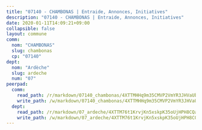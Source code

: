 ```yaml
---
title: "07140 - CHAMBONAS | Entraide, Annonces, Initiatives"
description: "07140 - CHAMBONAS | Entraide, Annonces, Initiatives"
date: 2020-01-11T14:09:21+09:00
collapsible: false
layout: commune
comm:
  nom: "CHAMBONAS"
  slug: chambonas
  cp: "07140"
dept:
  nom: "Ardèche"
  slug: ardeche
  num: "07"
peerpad:
  comm:
    read_path: /r/markdown/07140_chambonas/4XTTMHHq9m35CMVP2VmYR3JHVaUbEohNgVQQi8nxe1h63Sr4R
    write_path: /w/markdown/07140_chambonas/4XTTMHHq9m35CMVP2VmYR3JHVaUbEohNgVQQi8nxe1h63Sr4R-K3TgToAV7cb8JqwSc8m7scV8cCVNcAULVHR2GWYuQ8CK7Z1N6JW3QdqGEoiroetcByeBEKvyahAyiP6yjoEpsYPGHbqkPmKFdrKGuNG4XncajfZuVTR7pVrxd1fvC1r1moJVZTB7
  dept:
    read_path: /r/markdown/07_ardeche/4XTTM76t1KrvjKn5xskpK35oUjHPH8CQaLdMsC4TVbgaVPp9H
    write_path: /w/markdown/07_ardeche/4XTTM76t1KrvjKn5xskpK35oUjHPH8CQaLdMsC4TVbgaVPp9H-K3TgTz6XqMtb1TG26LozWQGWzYCmeEroVRKKCBntm7SADEzfC88gC5qx4GzHEVb3Y3CHH1FRtgCq45v9wokwFBFS6YysdmDNnD29f5C4C6FuF2ZpCUFJZY3XzmFx1kWscUwpw6qR
---
```



